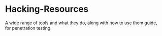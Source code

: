 # Hacking-Resources
A wide range of tools and what they do, along with how to use them guide, for penetration testing.
